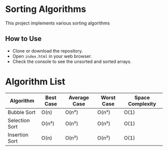 # Sorting Algorithms

This project implements various sorting algorithms

## How to Use

- Clone or download the repository.
- Open `index.html` in your web browser.
- Check the console to see the unsorted and sorted arrays.

# Algorithm List

| Algorithm      | Best Case | Average Case | Worst Case | Space Complexity |
| -------------- | --------- | ------------ | ---------- | ---------------- |
| Bubble Sort    | O(n)      | O(n²)        | O(n²)      | O(1)             |
| Selection Sort | O(n²)     | O(n²)        | O(n²)      | O(1)             |
| Insertion Sort | O(n)      | O(n²)        | O(n²)      | O(1)             |

